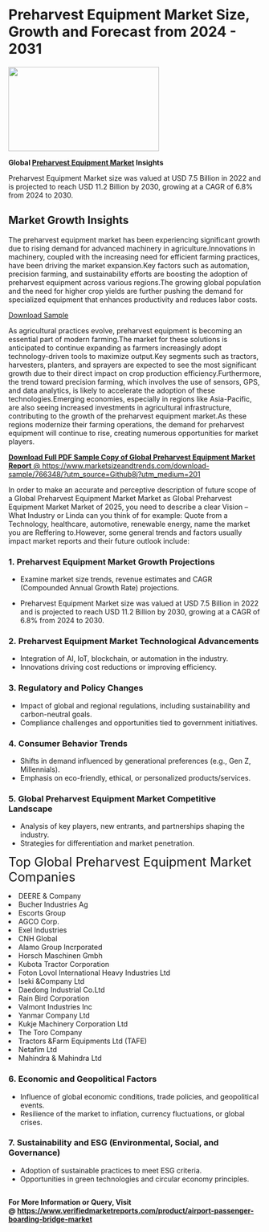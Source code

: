 <H1>Preharvest Equipment Market Size, Growth and Forecast from 2024 - 2031</H1><img class="aligncenter size-medium wp-image-584254" src="https://thirdeyenews.in/wp-content/uploads/2024/09/Global-Market-Research-300x168.jpeg" alt="" width="300" height="168" /><p><strong>Global&nbsp;<a href="https://www.marketsizeandtrends.com/download-sample/766348/?utm_source=Github8j?utm_medium=201">Preharvest Equipment Market</a> Insights</strong></p><p>Preharvest Equipment Market size was valued at USD 7.5 Billion in 2022 and is projected to reach USD 11.2 Billion by 2030, growing at a CAGR of 6.8% from 2024 to 2030.</p><p><h2>Market Growth Insights</h2> <p>The preharvest equipment market has been experiencing significant growth due to rising demand for advanced machinery in agriculture.Innovations in machinery, coupled with the increasing need for efficient farming practices, have been driving the market expansion.Key factors such as automation, precision farming, and sustainability efforts are boosting the adoption of preharvest equipment across various regions.The growing global population and the need for higher crop yields are further pushing the demand for specialized equipment that enhances productivity and reduces labor costs.</p> <p><a href="#">Download Sample</a></p> <p>As agricultural practices evolve, preharvest equipment is becoming an essential part of modern farming.The market for these solutions is anticipated to continue expanding as farmers increasingly adopt technology-driven tools to maximize output.Key segments such as tractors, harvesters, planters, and sprayers are expected to see the most significant growth due to their direct impact on crop production efficiency.Furthermore, the trend toward precision farming, which involves the use of sensors, GPS, and data analytics, is likely to accelerate the adoption of these technologies.Emerging economies, especially in regions like Asia-Pacific, are also seeing increased investments in agricultural infrastructure, contributing to the growth of the preharvest equipment market.As these regions modernize their farming operations, the demand for preharvest equipment will continue to rise, creating numerous opportunities for market players.</p> <p><a href="#"></p><p><span class=""><strong>Download Full PDF Sample Copy of Global Preharvest Equipment Market Report</strong> @ <a href="https://www.marketsizeandtrends.com/download-sample/766348/?utm_source=Github8j?utm_medium=201" target="_blank">https://www.marketsizeandtrends.com/download-sample/766348/?utm_source=Github8j?utm_medium=201</a></span></p><p>In order to make an accurate and perceptive description of future scope of a Global&nbsp;Preharvest Equipment Market Market as Global&nbsp;Preharvest Equipment Market Market of 2025, you need to describe a clear Vision &ndash; What Industry or Linda can you think of for example: Quote from a Technology, healthcare, automotive, renewable energy, name the market you are Reffering to.However, some general trends and factors usually impact market reports and their future outlook include:</p><h3>1.&nbsp;<strong>Preharvest Equipment Market Growth Projections</strong></h3><ul><li>Examine market size trends, revenue estimates and CAGR (Compounded Annual Growth Rate) projections.</li><li><p>Preharvest Equipment Market size was valued at USD 7.5 Billion in 2022 and is projected to reach USD 11.2 Billion by 2030, growing at a CAGR of 6.8% from 2024 to 2030.</p></li></ul><h3>2.&nbsp;<strong>Preharvest Equipment Market Technological Advancements</strong></h3><ul><li>Integration of AI, IoT, blockchain, or automation in the industry.</li><li>Innovations driving cost reductions or improving efficiency.</li></ul><h3>3.&nbsp;<strong>Regulatory and Policy Changes</strong></h3><ul><li>Impact of global and regional regulations, including sustainability and carbon-neutral goals.</li><li>Compliance challenges and opportunities tied to government initiatives.</li></ul><h3>4.&nbsp;<strong>Consumer Behavior Trends</strong></h3><ul><li>Shifts in demand influenced by generational preferences (e.g., Gen Z, Millennials).</li><li>Emphasis on eco-friendly, ethical, or personalized products/services.</li></ul><h3>5.&nbsp;<strong>Global Preharvest Equipment Market Competitive Landscape</strong></h3><ul><li>Analysis of key players, new entrants, and partnerships shaping the industry.</li><li>Strategies for differentiation and market penetration.</li></ul><p data-pm-slice="1 1 []"><span style="color: inherit; font-family: inherit; font-size: 25px;">Top Global Preharvest Equipment Market Companies</span></p><div class="" data-test-id=""><p><li>DEERE & Company</li><li> Bucher Industries Ag</li><li> Escorts Group</li><li> AGCO Corp.</li><li> Exel Industries</li><li> CNH Global</li><li> Alamo Group Incrporated</li><li> Horsch Maschinen Gmbh</li><li> Kubota Tractor Corporation</li><li> Foton Lovol International Heavy Industries Ltd</li><li> Iseki &Company Ltd</li><li> Daedong Industrial Co.Ltd</li><li> Rain Bird Corporation</li><li> Valmont Industries Inc</li><li> Yanmar Company Ltd</li><li> Kukje Machinery Corporation Ltd</li><li> The Toro Company</li><li> Tractors &Farm Equipments Ltd (TAFE)</li><li> Netafim Ltd</li><li> Mahindra & Mahindra Ltd</li></p></div><h3>6.&nbsp;<strong>Economic and Geopolitical Factors</strong></h3><ul><li>Influence of global economic conditions, trade policies, and geopolitical events.</li><li>Resilience of the market to inflation, currency fluctuations, or global crises.</li></ul><h3>7.&nbsp;<strong>Sustainability and ESG (Environmental, Social, and Governance)</strong></h3><ul><li>Adoption of sustainable practices to meet ESG criteria.</li><li>Opportunities in green technologies and circular economy principles.</li></ul><h2><strong style="font-size: 14px;">For More Information or Query, Visit @&nbsp;</strong><a style="background-color: #ffffff; font-size: 14px;" href="https://www.marketsizeandtrends.com/report/preharvest-equipment-market/" target="_blank">https://www.verifiedmarketreports.com/product/airport-passenger-boarding-bridge-market</a></h2>